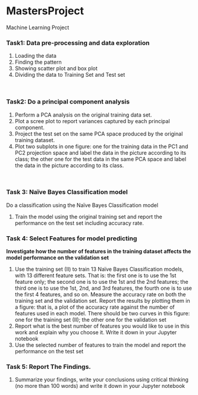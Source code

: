 # MastersProject
Machine Learning Project
<h3>Task1: Data pre-processing and data exploration</h3>
<p>
	<ol>
		<li>Loading the data</li>
		<li>Finding the pattern</li>
		<li> Showing scatter plot and box plot</li>
		<li> Dividing the data to Training Set and Test set </li>
	</ol>
</p>
<br />
<h3>Task2: Do a principal component analysis</h3>
<p>
<ol>
	<li>Perform a PCA analysis on the original training data set.</li>
	<li>Plot a scree plot to report variances captured by each principal component.</li>
	<li>Project the test set on the same PCA space produced by the original training dataset. </li>
	<li>Plot two subplots in one figure: one for the training data in the PC1 and PC2 projection space and
label the data in the picture according to its class; the other one for the test data in the same PCA space and label the data in the picture according to its class.</li>
</ol>
</p>
<br/>
<h3>Task 3: Naïve Bayes Classification model</h3>
<p>
        Do a classification using the Naïve Bayes Classification model
    <ol><li>Train the model using the original training set and report the performance on the test set including accuracy rate.</li></ol>
</p>
<h3>
  Task 4: Select Features for model predicting
</h3>
<p>
  <b>Investigate how the number of features in the training dataset affects the model performance on the validation set</b>
  <ol>
    <li>Use the training set (II) to train 13 Naïve Bayes Classification models, with 13 different feature sets. That is: the first one is to use the 1st feature only; the second one is to use the 1st and the 2nd features; the third one is to use the 1st, 2nd, and 3rd features, the fourth one is to use the first 4 features, and so on.
Measure the accuracy rate on both the training set and the validation set. Report the results by plotting them in a figure: that is, a plot of the accuracy rate against the number of features used in each model. There should be two curves in this figure: one for the training set (II); the other one for the validation set</li>
    <li>Report what is the best number of features you would like to use in this work and explain why you choose it. Write it down in your Jupyter notebook </li>
    <li>Use the selected number of features to train the model and report the performance on the test set</li>
</ol>
</p>
<h3>
Task 5: Report The Findings.
</h3>
<p>
	<ol>
		<li>Summarize your findings, write your conclusions using critical thinking (no more than 100 words) and write it down in your Jupyter notebook</li>
	</ol>
</p>
